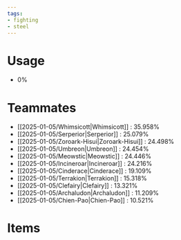 ```yaml
---
tags:
- fighting
- steel
---
```

# Usage
- 0%
# Teammates
- [[2025-01-05/Whimsicott|Whimsicott]] : 35.958%
- [[2025-01-05/Serperior|Serperior]] : 25.079%
- [[2025-01-05/Zoroark-Hisui|Zoroark-Hisui]] : 24.498%
- [[2025-01-05/Umbreon|Umbreon]] : 24.454%
- [[2025-01-05/Meowstic|Meowstic]] : 24.446%
- [[2025-01-05/Incineroar|Incineroar]] : 24.216%
- [[2025-01-05/Cinderace|Cinderace]] : 19.109%
- [[2025-01-05/Terrakion|Terrakion]] : 15.318%
- [[2025-01-05/Clefairy|Clefairy]] : 13.321%
- [[2025-01-05/Archaludon|Archaludon]] : 11.209%
- [[2025-01-05/Chien-Pao|Chien-Pao]] : 10.521%
# Items